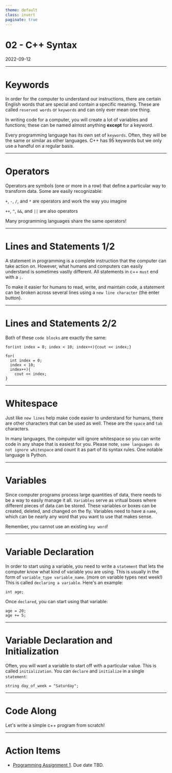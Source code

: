 ```yaml
---
theme: default
class: invert
paginate: true
---
```


# 02 - C++ Syntax
2022-09-12

---

# Keywords

In order for the computer to understand our instructions, there are certain English words that are special and contain a specific meaning. These are called `reserved words` or `keywords` and can only ever mean one thing.

In writing code for a computer, you will create a lot of variables and functions; these can be named almost anything **except** for a keyword.

Every programming language has its own set of `keywords`. Often, they will be the same or similar as other languages. C++ has 95 keywords but we only use a handful on a regular basis.

---

# Operators

Operators are symbols (one or more in a row) that define a particular way to transform data. Some are easily recognizable:

`+`, `-`, `/`, and `*` are operators and work the way you imagine

`++`, `^`, `&&`, and `||` are also operators

Many programming languages share the same operators!

---

# Lines and Statements 1/2

A statement in programming is a complete instruction that the computer can take action on. However, what humans and computers can easily understand is sometimes vastly different. All statements in c++ `must` end with a `;`.

To make it easier for humans to read, write, and maintain code, a statement can be broken across several lines using a `new line character` (the enter button).

---

# Lines and Statements 2/2

Both of these `code blocks` are exactly the same:

```
for(int index = 0; index < 10; index++){cout << index;}
```

```
for(
  int index = 0;
  index < 10;
  index++){
    cout << index;
}
```

---

# Whitespace

Just like `new lines` help make code easier to understand for humans, there are other characters that can be used as well. These are the `space` and `tab` characters.

In many languages, the computer will ignore whitespace so you can write code in any shape that is easiest for you. Please note, `some languages do not ignore whitespace` and count it as part of its syntax rules. One notable language is Python.

---

# Variables

Since computer programs process large quantities of data, there needs to be a way to easily manage it all. `Variables` serve as vritual boxes where different pieces of data can be stored. These variables or boxes can be created, deleted, and changed on the fly. Variables need to have a `name`, which can be nearly any word that you want to use that makes sense.

Remember, you cannot use an existing `key word`!

---

# Variable Declaration

In order to start using a variable, you need to write a `statement` that lets the computer know what kind of variable you are using. This is usually in the form of `variable_type variable_name`. (more on variable types next week!) This is called `declaring a variable`. Here's an example:

```
int age;
```

Once `declared`, you can start using that variable:

```
age = 20;
age += 5;
```

---

# Variable Declaration and Initialization

Often, you will want a variable to start off with a particular value. This is called `initialization`. You can `declare` and `initialize` in a single `statement`:

```
string day_of_week = "Saturday";
```

---

# Code Along

Let's write a simple c++ program from scratch!

---

# Action Items

- [Programming Assignment 1](https://replit.com/@jonchin/2022-fall-cs-151-sa-programming-assignment-01). Due date TBD.
